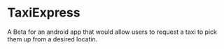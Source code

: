 # TaxiExpress

A Beta for an android app that would allow users to request a taxi to pick them up from a desired locatin.
